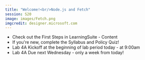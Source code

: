 ```yaml
---
title: "Welcome!<br/>Node.js and Fetch"
session: S20
image: images/Fetch.png
imgcredit: designer.microsoft.com
---
```

* Check out the First Steps in LearningSuite - Content
* If you're new, complete the Syllabus and Policy Quiz!
* Lab 4A Kickoff at the beginning of lab period today - at 9:00am
* Lab 4A Due next Wednesday - only a week from today!
